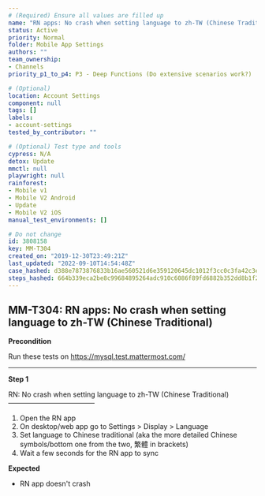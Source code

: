 ```yaml
---
# (Required) Ensure all values are filled up
name: "RN apps: No crash when setting language to zh-TW (Chinese Traditional)"
status: Active
priority: Normal
folder: Mobile App Settings
authors: ""
team_ownership: 
- Channels
priority_p1_to_p4: P3 - Deep Functions (Do extensive scenarios work?)

# (Optional)
location: Account Settings
component: null
tags: []
labels: 
- account-settings
tested_by_contributor: ""

# (Optional) Test type and tools
cypress: N/A
detox: Update
mmctl: null
playwright: null
rainforest: 
- Mobile v1
- Mobile V2 Android
- Update
- Mobile V2 iOS
manual_test_environments: []

# Do not change
id: 3808158
key: MM-T304
created_on: "2019-12-30T23:49:21Z"
last_updated: "2022-09-10T14:54:48Z"
case_hashed: d388e7873876833b16ae560521d6e359120645dc1012f3cc0c3fa42c3eb7fc56d97a60b45adc4aff809a4bb873fc71aa
steps_hashed: 664b339eca2be8c99684895264adc910c6086f89fd6882b352dd8b1f2e2d10bc67c05169229eadeb659363095b4a9237
---
```


<!-- (Auto-generated) Based on frontmatter's "key" and "name" -->

## MM-T304: RN apps: No crash when setting language to zh-TW (Chinese Traditional)

**Precondition**

Run these tests on <https://mysql.test.mattermost.com/>

---

**Step 1**

RN: No crash when setting language to zh-TW (Chinese Traditional)\
–––––––––––––––––––––––––

1. Open the RN app
2. On desktop/web app go to Settings > Display > Language
3. Set language to Chinese traditional (aka the more detailed Chinese symbols/bottom one from the two, 繁體 in brackets)
4. Wait a few seconds for the RN app to sync

**Expected**

- RN app doesn't crash
